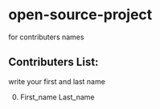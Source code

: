 # open-source-project
for contributers names

## Contributers List:

write your first and last name

0. First_name Last_name
